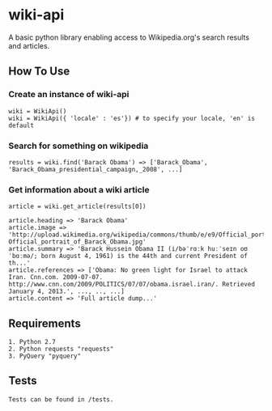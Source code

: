 # wiki-api

A basic python library enabling access to Wikipedia.org's search results and articles.

## How To Use

### Create an instance of wiki-api

    wiki = WikiApi()
    wiki = WikiApi({ 'locale' : 'es'}) # to specify your locale, 'en' is default

### Search for something on wikipedia

    results = wiki.find('Barack Obama') => ['Barack_Obama', 'Barack_Obama_presidential_campaign,_2008', ...]

### Get information about a wiki article

    article = wiki.get_article(results[0])

    article.heading => 'Barack Obama' 
    article.image => 'http://upload.wikimedia.org/wikipedia/commons/thumb/e/e9/Official_portrait_of_Barack_Obama.jpg/220px-Official_portrait_of_Barack_Obama.jpg'
    article.summary => 'Barack Hussein Obama II (i/bəˈrɑːk huːˈseɪn oʊˈbɑːmə/; born August 4, 1961) is the 44th and current President of th...'
    article.references => ['Obama: No green light for Israel to attack Iran. Cnn.com. 2009-07-07. http://www.cnn.com/2009/POLITICS/07/07/obama.israel.iran/. Retrieved January 4, 2013.', ..., .., ...]
    article.content => 'Full article dump...'


## Requirements

    1. Python 2.7
    2. Python requests "requests"
    3. PyQuery "pyquery"

## Tests

    Tests can be found in /tests.


